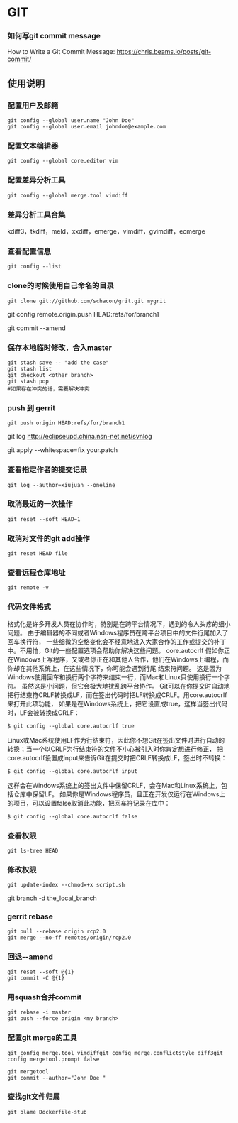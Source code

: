 # GIT

### 如何写git commit message

How to Write a Git Commit Message: https://chris.beams.io/posts/git-commit/

## 使用说明

### 配置用户及邮箱

```
git config --global user.name "John Doe"
git config --global user.email johndoe@example.com
```

### 配置文本编辑器

```
git config --global core.editor vim
```

### 配置差异分析工具

```
git config --global merge.tool vimdiff
```

### 差异分析工具合集

kdiff3，tkdiff，meld，xxdiff，emerge，vimdiff，gvimdiff，ecmerge

### 查看配置信息

```
git config --list
```

### clone的时候使用自己命名的目录

```
git clone git://github.com/schacon/grit.git mygrit
```

git config remote.origin.push HEAD:refs/for/branch1

git commit --amend

### 保存本地临时修改，合入master

```
git stash save -- "add the case"
git stash list
git checkout <other branch>
git stash pop
#如果存在冲突的话，需要解决冲突
```

### push 到 gerrit

```
git push origin HEAD:refs/for/branch1
```

git log
 http://eclipseupd.china.nsn-net.net/svnlog

git apply --whitespace=fix your.patch 

### 查看指定作者的提交记录

```
git log --author=xiujuan --oneline
```

### 取消最近的一次操作

```
git reset --soft HEAD~1
```

### 取消对文件的git add操作

```
git reset HEAD file
```

### 查看远程仓库地址

```
git remote -v
```

### 代码文件格式

​        格式化是许多开发人员在协作时，特别是在跨平台情况下，遇到的令人头疼的细小问题。 由于编辑器的不同或者Windows程序员在跨平台项目中的文件行尾加入了回车换行符， 一些细微的空格变化会不经意地进入大家合作的工作或提交的补丁中。不用怕，Git的一些配置选项会帮助你解决这些问题。
core.autocrlf
​        假如你正在Windows上写程序，又或者你正在和其他人合作，他们在Windows上编程，而你却在其他系统上，在这些情况下，你可能会遇到行尾 结束符问题。 这是因为Windows使用回车和换行两个字符来结束一行，而Mac和Linux只使用换行一个字符。 虽然这是小问题，但它会极大地扰乱跨平台协作。
Git可以在你提交时自动地把行结束符CRLF转换成LF，而在签出代码时把LF转换成CRLF。用core.autocrlf来打开此项功能， 如果是在Windows系统上，把它设置成true，这样当签出代码时，LF会被转换成CRLF：

```
$ git config --global core.autocrlf true
```

​        Linux或Mac系统使用LF作为行结束符，因此你不想Git在签出文件时进行自动的转换；当一个以CRLF为行结束符的文件不小心被引入时你肯定想进行修正， 把core.autocrlf设置成input来告诉Git在提交时把CRLF转换成LF，签出时不转换：

```
$ git config --global core.autocrlf input
```

​        这样会在Windows系统上的签出文件中保留CRLF，会在Mac和Linux系统上，包括仓库中保留LF。
如果你是Windows程序员，且正在开发仅运行在Windows上的项目，可以设置false取消此功能，把回车符记录在库中：

```
$ git config --global core.autocrlf false
```

### 查看权限    

```
git ls-tree HEAD
```

### 修改权限

```
git update-index --chmod=+x script.sh
```


git branch -d the_local_branch

### gerrit rebase

```
git pull --rebase origin rcp2.0
git merge --no-ff remotes/origin/rcp2.0
```

### 回退--amend

```
git reset --soft @{1}
git commit -C @{1}
```

### 用squash合并commit 

```
git rebase -i master
git push --force origin <my branch>
```

### 配置git merge的工具

```
git config merge.tool vimdiffgit config merge.conflictstyle diff3git config mergetool.prompt false
```



```
git mergetool
git commit --author="John Doe "
```



### 查找git文件归属

```
git blame Dockerfile-stub
```

